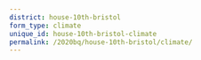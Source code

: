 ```yaml
---
district: house-10th-bristol
form_type: climate
unique_id: house-10th-bristol-climate
permalink: /2020bq/house-10th-bristol/climate/
---
```

